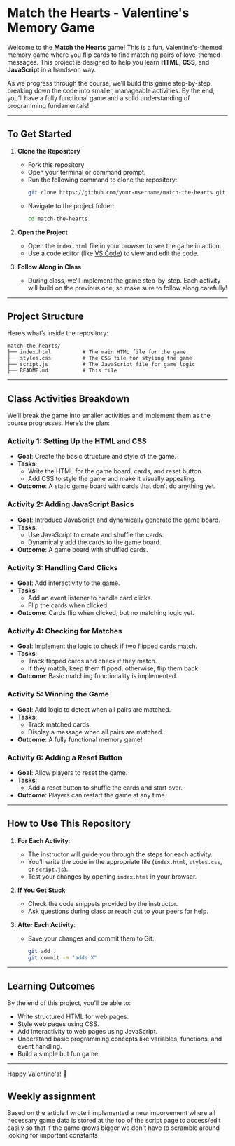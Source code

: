 # **Match the Hearts - Valentine's Memory Game**

Welcome to the **Match the Hearts** game! This is a fun, Valentine's-themed memory game where you flip cards to find matching pairs of love-themed messages. This project is designed to help you learn **HTML**, **CSS**, and **JavaScript** in a hands-on way.

As we progress through the course, we’ll build this game step-by-step, breaking down the code into smaller, manageable activities. By the end, you’ll have a fully functional game and a solid understanding of programming fundamentals!

---

## **To Get Started**

1. **Clone the Repository**
   - Fork this repository
   - Open your terminal or command prompt.
   - Run the following command to clone the repository:
     ```bash
     git clone https://github.com/your-username/match-the-hearts.git
     ```
   - Navigate to the project folder:
     ```bash
     cd match-the-hearts
     ```

2. **Open the Project**
   - Open the `index.html` file in your browser to see the game in action.
   - Use a code editor (like [VS Code](https://code.visualstudio.com/)) to view and edit the code.

3. **Follow Along in Class**
   - During class, we’ll implement the game step-by-step. Each activity will build on the previous one, so make sure to follow along carefully!

---

## **Project Structure**

Here’s what’s inside the repository:

```
match-the-hearts/
├── index.html          # The main HTML file for the game
├── styles.css          # The CSS file for styling the game
├── script.js           # The JavaScript file for game logic
├── README.md           # This file
```

---

## **Class Activities Breakdown**

We’ll break the game into smaller activities and implement them as the course progresses. Here’s the plan:

### **Activity 1: Setting Up the HTML and CSS**
- **Goal**: Create the basic structure and style of the game.
- **Tasks**:
  - Write the HTML for the game board, cards, and reset button.
  - Add CSS to style the game and make it visually appealing.
- **Outcome**: A static game board with cards that don’t do anything yet.

### **Activity 2: Adding JavaScript Basics**
- **Goal**: Introduce JavaScript and dynamically generate the game board.
- **Tasks**:
  - Use JavaScript to create and shuffle the cards.
  - Dynamically add the cards to the game board.
- **Outcome**: A game board with shuffled cards.

### **Activity 3: Handling Card Clicks**
- **Goal**: Add interactivity to the game.
- **Tasks**:
  - Add an event listener to handle card clicks.
  - Flip the cards when clicked.
- **Outcome**: Cards flip when clicked, but no matching logic yet.

### **Activity 4: Checking for Matches**
- **Goal**: Implement the logic to check if two flipped cards match.
- **Tasks**:
  - Track flipped cards and check if they match.
  - If they match, keep them flipped; otherwise, flip them back.
- **Outcome**: Basic matching functionality is implemented.

### **Activity 5: Winning the Game**
- **Goal**: Add logic to detect when all pairs are matched.
- **Tasks**:
  - Track matched cards.
  - Display a message when all pairs are matched.
- **Outcome**: A fully functional memory game!

### **Activity 6: Adding a Reset Button**
- **Goal**: Allow players to reset the game.
- **Tasks**:
  - Add a reset button to shuffle the cards and start over.
- **Outcome**: Players can restart the game at any time.

---

## **How to Use This Repository**

1. **For Each Activity**:
   - The instructor will guide you through the steps for each activity.
   - You’ll write the code in the appropriate file (`index.html`, `styles.css`, or `script.js`).
   - Test your changes by opening `index.html` in your browser.

2. **If You Get Stuck**:
   - Check the code snippets provided by the instructor.
   - Ask questions during class or reach out to your peers for help.

3. **After Each Activity**:
   - Save your changes and commit them to Git:
     ```bash
     git add .
     git commit -m "adds X"
     ```

---

## **Learning Outcomes**

By the end of this project, you’ll be able to:
- Write structured HTML for web pages.
- Style web pages using CSS.
- Add interactivity to web pages using JavaScript.
- Understand basic programming concepts like variables, functions, and event handling.
- Build a simple but fun game.

---

Happy Valentine's! 💖

## **Weekly assignment**

Based on the article I wrote i implemented a new imporvement where all necessary game data is stored at the top of the script page to access/edit easily so that if the game grows bigger we don't have to scramble around looking for important constants

